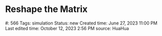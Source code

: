 # Reshape the Matrix

#: 566
Tags: simulation
Status: new
Created time: June 27, 2023 11:00 PM
Last edited time: October 12, 2023 2:56 PM
source: HuaHua